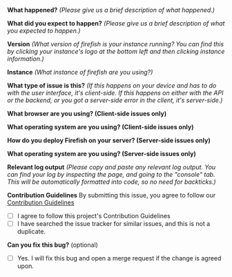 <!-- 💖 Thanks for taking the time to fill out this bug report!
💁 Having trouble with deployment? [Ask the support chat.](https://matrix.to/#/#firefish-community:nitro.chat)
🔒 Found a security vulnerability? [Please disclose it responsibly.](https://firefish.dev/firefish/firefish/-/blob/develop/SECURITY.md)
🤝 By submitting this issue, you agree to follow our [Contribution Guidelines.](https://firefish.dev/firefish/firefish/-/blob/develop/CONTRIBUTING.md) -->

**What happened?** _(Please give us a brief description of what happened.)_

**What did you expect to happen?** _(Please give us a brief description of what you expected to happen.)_

**Version** _(What version of firefish is your instance running? You can find this by clicking your instance's logo at the bottom left and then clicking instance information.)_

**Instance** _(What instance of firefish are you using?)_

**What type of issue is this?** _(If this happens on your device and has to do with the user interface, it's client-side. If this happens on either with the API or the backend, or you got a server-side error in the client, it's server-side.)_

**What browser are you using? (Client-side issues only)**

**What operating system are you using? (Client-side issues only)**

**How do you deploy Firefish on your server? (Server-side issues only)**

**What operating system are you using? (Server-side issues only)**

**Relevant log output** _(Please copy and paste any relevant log output. You can find your log by inspecting the page, and going to the "console" tab. This will be automatically formatted into code, so no need for backticks.)_

**Contribution Guidelines**
By submitting this issue, you agree to follow our [Contribution Guidelines](https://firefish.dev/firefish/firefish/-/blob/develop/CONTRIBUTING.md)
- [ ] I agree to follow this project's Contribution Guidelines
- [ ] I have searched the issue tracker for similar issues, and this is not a duplicate.

**Can you fix this bug?** (optional)
- [ ] Yes. I will fix this bug and open a merge request if the change is agreed upon.
